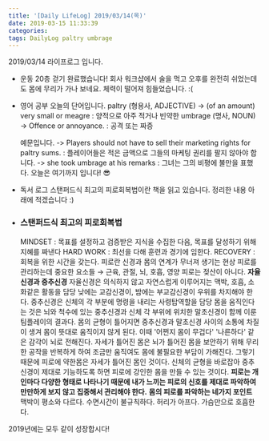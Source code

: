```yaml
---
title: '[Daily LifeLog] 2019/03/14(목)'
date: 2019-03-15 11:33:39
categories:
tags: DailyLog paltry umbrage
---
```


2019/03/14 라이프로그 입니다.
- 운동
  20층 걷기 완료했습니다!
  회사 워크샵에서 술을 먹고 오후를 완전히 쉬었는데도 몸에 무리가 가나 보네요.
  체력이 떨어져 힘들었습니다. :(

- 영어 공부
	오늘의 단어입니다.
	paltry (형용사, ADJECTIVE)
	-> (of an amount) very small or meagre
	: 양적으로 아주 적거나 빈약한
	umbrage (명사, NOUN)
	-> Offence or annoyance.
	: 공격 또는 짜증

	예문입니다.
	-> Players should not have to sell their marketing rights for paltry sums.
	: 플레이어들은 적은 금액으로 그들의 마케팅 권리를 팔지 않아야 합니다.
	-> she took umbrage at his remarks
	: 그녀는 그의 비평에 불만을 표했다.
	오늘은 여기까지 입니다! 😎

- 독서 로그
	스탠퍼드식 최고의 피로회복법이란 책을 읽고 있습니다.
	정리한 내용 아래에 적겠습니다 :)

- ### **스탠퍼드식 최고의 피로회복법**
  MINDSET : 목표를 설정하고 검증받은 지식을 수집한 다음, 목표를 달성하기 위해 지혜를 짜낸다
  HARD WORK : 최선을 다해 훈련과 경기에 임한다.
  RECOVERY : 회복을 위한 시간을 갖는다.
  피로란 신경과 몸의 연계가 무너져 생기는 현상
  피로를 관리하는데 중요한 요소들
  → 근육, 관절, 뇌, 호흡, 영양
  피로는 젖산이 아니다.
  **자율신경과 중추신경**
  자율신경은 의식하지 않고 자연스럽게 이루어지는 맥박, 호흡, 소화같은 활동을 담당
  낮에는 교감신경이, 밤에는 부교감신경이 우위를 차지해야 한다.
  중추신경은 신체의 각 부분에 명령을 내리는 사령탑역할을 담당
  몸을 움직인다는 것은 뇌와 척수에 있는 중추신경과 신체 각 부위에 위치한 말초신경이 함께 이룬 팀플레이의 결과다.
  몸의 균형이 틀어지면 중추신경과 말초신경 사이의 소통에 차질이 생겨 몸이 뜻대로 움직이지 않게 된다.
	이때 '어쩐지 몸이 무겁다' '나른하다' 같은 감각이 뇌로 전해진다.
  자세가 틀어진 몸은 뇌가 틀어진 몸을 보안하기 위해 무리한 공작을 반복하게 하여 조금만 움직여도 몸에 불필요한 부담이 가해진다.
  그렇기 때문에 피로에 약한몸은 자세가 틀어진 몸인 것이다.
  신체의 균형을 바로잡아 중추신경이 제대로 기능하도록 하면 피로에 강인한 몸을 만들 수 있는 것이다.
  **피로는 개인마다 다양한 형태로 나타나기 때문에 내가 느끼는 피로의 신호를 제대로 파악하여 만만하게 보지 않고 집중해서 관리해야 한다.**
  **몸의 피로를 파악하는 네가지 포인트**
  맥박이 평소와 다르다.
  수면시간이 불규칙하다.
  허리가 아프다.
  가슴만으로 호흡한다.

2019년에는 모두 같이 성장합시다!
